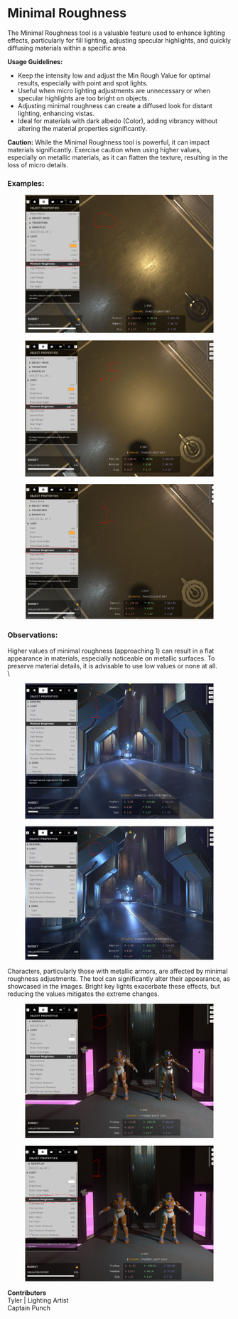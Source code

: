 # Minimal Roughness

The Minimal Roughness tool is a valuable feature used to enhance lighting effects, particularly for fill lighting, adjusting specular highlights, and quickly diffusing materials within a specific area.

**Usage Guidelines:**

* Keep the intensity low and adjust the Min Rough Value for optimal results, especially with point and spot lights.
* Useful when micro lighting adjustments are unnecessary or when specular highlights are too bright on objects.
* Adjusting minimal roughness can create a diffused look for distant lighting, enhancing vistas.
* Ideal for materials with dark albedo (Color), adding vibrancy without altering the material properties significantly.

**Caution:** While the Minimal Roughness tool is powerful, it can impact materials significantly. Exercise caution when using higher values, especially on metallic materials, as it can flatten the texture, resulting in the loss of micro details.

### Examples:

<figure><img src="../../../.gitbook/assets/image (3) (1).png" alt=""><figcaption></figcaption></figure>

<figure><img src="../../../.gitbook/assets/image-1 (2).png" alt=""><figcaption></figcaption></figure>

<figure><img src="../../../.gitbook/assets/image (4) (1).png" alt=""><figcaption></figcaption></figure>

### Observations:

Higher values of minimal roughness (approaching 1) can result in a flat appearance in materials, especially noticeable on metallic surfaces. To preserve material details, it is advisable to use low values or none at all.\
\


<figure><img src="../../../.gitbook/assets/image (5) (1).png" alt=""><figcaption></figcaption></figure>

<figure><img src="../../../.gitbook/assets/image-1 (3).png" alt=""><figcaption></figcaption></figure>

Characters, particularly those with metallic armors, are affected by minimal roughness adjustments. The tool can significantly alter their appearance, as showcased in the images. Bright key lights exacerbate these effects, but reducing the values mitigates the extreme changes.

<figure><img src="../../../.gitbook/assets/image-1 (4).png" alt=""><figcaption></figcaption></figure>

<figure><img src="../../../.gitbook/assets/image (6) (1).png" alt=""><figcaption></figcaption></figure>

**Contributors** \
Tyler | Lighting Artist\
Captain Punch
